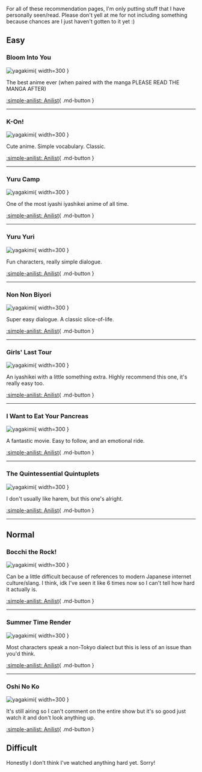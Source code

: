 For all of these recommendation pages, I'm only putting stuff that I have personally seen/read. Please don't yell at me for not including something because chances are I just haven't gotten to it yet :)

## Easy

### Bloom Into You

![yagakimi](https://s4.anilist.co/file/anilistcdn/media/anime/cover/large/nx101573-Gql3Q3UX1jcu.jpg){ width=300 }

The best anime ever (when paired with the manga PLEASE READ THE MANGA AFTER)

[:simple-anilist: Anilist](https://anilist.co/anime/101573/Bloom-Into-You/){ .md-button }

---

### K-On!

![yagakimi](https://s4.anilist.co/file/anilistcdn/media/anime/cover/large/bx5680-Xh6B67KuZ2PU.png){ width=300 }

Cute anime. Simple vocabulary. Classic.

[:simple-anilist: Anilist](https://anilist.co/anime/5680/KON/){ .md-button }

---

### Yuru Camp

![yagakimi](https://s4.anilist.co/file/anilistcdn/media/anime/cover/large/bx98444-zzhSw9o3LJSy.jpg){ width=300 }

One of the most iyashi iyashikei anime of all time.

[:simple-anilist: Anilist](https://anilist.co/anime/98444/LaidBack-Camp/){ .md-button }

---

### Yuru Yuri

![yagakimi](https://s4.anilist.co/file/anilistcdn/media/anime/cover/large/bx10495-LC0vlFLHk2Ue.jpg){ width=300 }

Fun characters, really simple dialogue.

[:simple-anilist: Anilist](https://anilist.co/anime/10495/YuruYuri/){ .md-button }

---

### Non Non Biyori

![yagakimi](https://s4.anilist.co/file/anilistcdn/media/anime/cover/large/bx17549-n5m9PEt8SKIW.png){ width=300 }

Super easy dialogue. A classic slice-of-life.

[:simple-anilist: Anilist](https://anilist.co/anime/17549/Non-Non-Biyori/){ .md-button }

---

### Girls' Last Tour

![yagakimi](https://s4.anilist.co/file/anilistcdn/media/anime/cover/large/bx99420-ROmwm2suzoNJ.png){ width=300 }

An iyashikei with a little something extra. Highly recommend this one, it's really easy too.

[:simple-anilist: Anilist](https://anilist.co/anime/99420/Girls-Last-Tour/){ .md-button }

---

### I Want to Eat Your Pancreas

![yagakimi](https://s4.anilist.co/file/anilistcdn/media/anime/cover/large/bx99750-NHafozHS8zRp.jpg){ width=300 }

A fantastic movie. Easy to follow, and an emotional ride.

[:simple-anilist: Anilist](https://anilist.co/anime/99750/I-Want-to-Eat-Your-Pancreas/){ .md-button }

---

### The Quintessential Quintuplets

![yagakimi](https://s4.anilist.co/file/anilistcdn/media/anime/cover/large/bx103572-2MXV30htoCSh.png){ width=300 }

I don't usually like harem, but this one's alright.

[:simple-anilist: Anilist](https://anilist.co/anime/103572/The-Quintessential-Quintuplets/){ .md-button }

---

## Normal

### Bocchi the Rock!

![yagakimi](https://s4.anilist.co/file/anilistcdn/media/anime/cover/large/bx130003-5Y8rYzg982sq.png){ width=300 }

Can be a little difficult because of references to modern Japanese internet culture/slang. I think, idk I've seen it like 6 times now so I can't tell how hard it actually is.

[:simple-anilist: Anilist](https://anilist.co/anime/130003/BOCCHI-THE-ROCK/){ .md-button }

---

### Summer Time Render

![yagakimi](https://s4.anilist.co/file/anilistcdn/media/anime/cover/large/bx129201-HJBauga2be8I.png){ width=300 }

Most characters speak a non-Tokyo dialect but this is less of an issue than you'd think.

[:simple-anilist: Anilist](https://anilist.co/anime/129201/Summer-Time-Rendering/){ .md-button }

---

### Oshi No Ko

![yagakimi](https://s4.anilist.co/file/anilistcdn/media/anime/cover/large/bx150672-2WWJVXIAOG11.png){ width=300 }

It's still airing so I can't comment on the entire show but it's so good just watch it and don't look anything up.

[:simple-anilist: Anilist](https://anilist.co/anime/150672/Oshi-No-Ko/){ .md-button }

## Difficult

Honestly I don't think I've watched anything hard yet. Sorry!